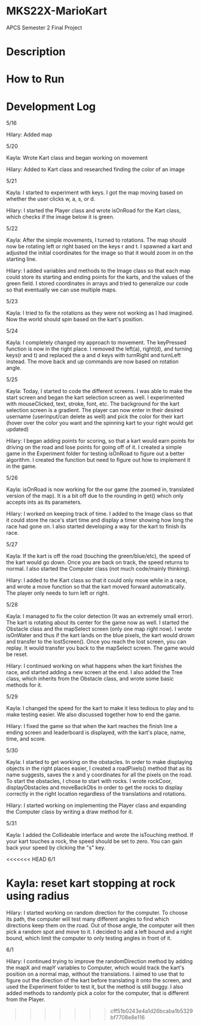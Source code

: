 # MKS22X-MarioKart
APCS Semester 2 Final Project

# Description

# How to Run

# Development Log

5/16

Hilary: Added map

5/20

Kayla: Wrote Kart class and began working on movement

Hilary: Added to Kart class and researched finding the color of an image

5/21

Kayla: I started to experiment with keys.  I got the map moving based on whether the user clicks w, a, s, or d.

Hilary: I started the Player class and wrote isOnRoad for the Kart class, which checks if the image below it is green.

5/22

Kayla: After the simple movements, I turned to rotations.  The map should now be rotating left or right based on the keys r and t.  I spawned a kart and adjusted the initial coordinates for the image so that it would zoom in on the starting line.

Hilary: I added variables and methods to the Image class so that each map could store its starting and ending points for the karts, and the values of the green field. I stored coordinates in arrays and tried to generalize our code so that eventually we can use multiple maps.

5/23

Kayla: I tried to fix the rotations as they were not working as I had imagined. Now the world should spin based on the kart's position.

5/24

Kayla: I completely changed my approach to movement.  The keyPressed function is now in the right place.  I removed the left(a), right(d), and turning keys(r and t) and replaced the a and d keys with turnRight and turnLeft instead.  The move back and up commands are now based on rotation angle.

5/25

Kayla: Today, I started to code the different screens.  I was able to make the start screen and began the kart selection screen as well.  I experimented with mouseClicked, text, stroke, font, etc.  The background for the kart selection screen is a gradient. The player can now enter in their desired username (userinput/can delete as well) and pick the color for their kart (hover over the color you want and the spinning kart to your right would get updated)

Hilary: I began adding points for scoring, so that a kart would earn points for driving on the road and lose points for going off of it. I created a simple game in the Experiment folder for testing isOnRoad to figure out a better algorithm. I created the function but need to figure out how to implement it in the game.

5/26

Kayla: isOnRoad is now working for the our game (the zoomed in, translated version of the map).  It is a bit off due to the rounding in get() which only accepts ints as its parameters.

Hilary: I worked on keeping track of time. I added to the Image class so that it could store the race's start time and display a timer showing how long the race had gone on. I also started developing a way for the kart to finish its race.

5/27

Kayla: If the kart is off the road (touching the green/blue/etc), the speed of the kart would go down.  Once you are back on track, the speed returns to normal.  I also started the Computer class (not much code/mainly thinking).

Hilary: I added to the Kart class so that it could only move while in a race, and wrote a move function so that the kart moved forward automatically. The player only needs to turn left or right.

5/28

Kayla: I managed to fix the color detection (It was an extremely small error).  The kart is rotating about its center for the game now as well.  I started the Obstacle class and the mapSelect screen (only one map right now).  I wrote isOnWater and thus if the kart lands on the blue pixels, the kart would drown and transfer to the lostScreen().  Once you reach the lost screen, you can replay.  It would transfer you back to the mapSelect screen.  The game would be reset.

Hilary: I continued working on what happens when the kart finishes the race, and started adding a new screen at the end. I also added the Tree class, which inherits from the Obstacle class, and wrote some basic methods for it.

5/29

Kayla: I changed the speed for the kart to make it less tedious to play and to make testing easier.  We also discussed together how to end the game.

Hilary: I fixed the game so that when the kart reaches the finish line a ending screen and leaderboard is displayed, with the kart's place, name, time, and score.

5/30

Kayla: I started to get working on the obstacles.  In order to make displaying objects in the right places easier, I created a roadPixels() method that as its name suggests, saves the x and y coordinates for all the pixels on the road.  To start the obstacles, I chose to start with rocks.  I wrote rockCoor, displayObstacles and moveBackObs in order to get the rocks to display correctly in the right location regardless of the translations and rotations.

Hilary: I started working on implementing the Player class and expanding the Computer class by writing a draw method for it.

5/31

Kayla: I added the Collideable interface and wrote the isTouching method.  If your kart touches a rock, the speed should be set to zero.  You can gain back your speed by clicking the "s" key.

<<<<<<< HEAD
6/1

Kayla: reset
kart stopping at rock using radius
=======
Hilary: I started working on random direction for the computer. To choose its path, the computer will test many different angles to find which directions keep them on the road. Out of those angle, the computer will then pick a random spot and move to it. I decided to add a left bound and a right bound, which limit the computer to only testing angles in front of it.

6/1

Hilary: I continued trying to improve the randomDirection method by adding the mapX and mapY variables to Computer, which would track the kart's position on a normal map, without the translations. I aimed to use that to figure out the direction of the kart before translating it onto the screen, and used the Experiment folder to test it, but the method is still buggy. I also added methods to randomly pick a color for the computer, that is different from the Player.
>>>>>>> cff51b0243e4a1d26bcaba1b5329bf7708e8e116
